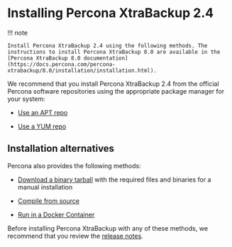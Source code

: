 # Installing Percona XtraBackup 2.4

!!! note

    Install Percona XtraBackup 2.4 using the following methods. The instructions to install Percona XtraBackup 8.0 are available in the [Percona XtraBackup 8.0 documentation](https://docs.percona.com/percona-xtrabackup/8.0/installation/installation.html).

We recommend that you install Percona XtraBackup 2.4 from the official Percona software repositories using the appropriate package manager for your system:

* [Use an APT repo](apt_repo.md)

* [Use a YUM repo](yum_repo.md)

## Installation alternatives

Percona also provides the following methods:

* [Download a binary tarball](binary-tarball.md) with the required files and binaries for a manual installation

* [Compile from source](compiling_xtrabackup.md)

* [Run in a Docker Container](docker.md)

Before installing Percona XtraBackup with any of these methods, we recommend that you review the [release notes](../release-notes.md).

